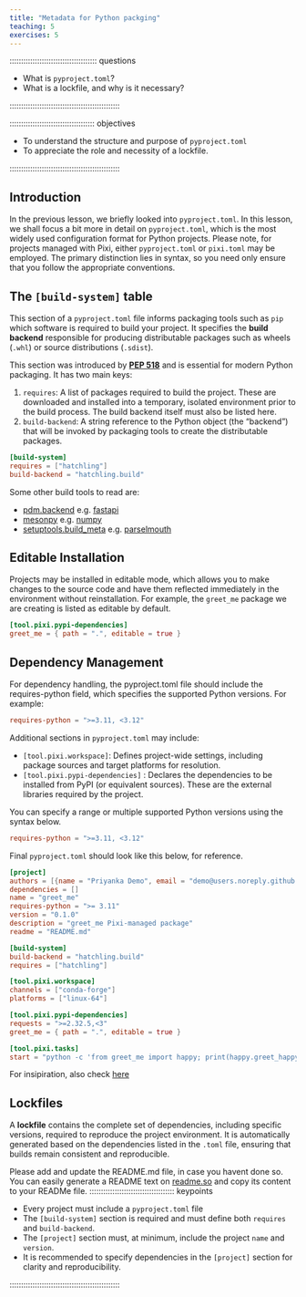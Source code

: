 ```yaml
---
title: "Metadata for Python packging"
teaching: 5
exercises: 5
---
```


:::::::::::::::::::::::::::::::::::::: questions

- What is `pyproject.toml`?
- What is a lockfile, and why is it necessary? 

::::::::::::::::::::::::::::::::::::::::::::::::

::::::::::::::::::::::::::::::::::::: objectives

- To understand the structure and purpose of `pyproject.toml`
- To appreciate the role and necessity of a lockfile.

::::::::::::::::::::::::::::::::::::::::::::::::

## Introduction

In the previous lesson, we briefly looked into `pyproject.toml`. In this lesson, we shall focus a bit more in detail on `pyproject.toml`, which is the most widely used configuration format for Python projects.
Please note, for projects managed with Pixi, either `pyproject.toml` or `pixi.toml` may be employed. The primary distinction lies in syntax, so you need only ensure that you follow the appropriate conventions.

## The `[build-system]` table

This section of a `pyproject.toml` file informs packaging tools such as `pip` which software is required to build your project. It specifies the **build backend** responsible for producing distributable packages such as wheels (`.whl`) or source distributions (`.sdist`).

This section was introduced by **[PEP 518](https://peps.python.org/pep-0518/)** and is essential for modern Python packaging.
It has two main keys:

1. `requires`: A list of packages required to build the project. These are downloaded and installed into a temporary, isolated environment prior to the build process. The build backend itself must also be listed here.
2. `build-backend`: A string reference to the Python object (the “backend”) that will be invoked by packaging tools to create the distributable packages.
   
```toml
[build-system]
requires = ["hatchling"] 
build-backend = "hatchling.build"
```
Some other build tools to read are:
 
- [pdm.backend](https://backend.pdm-project.org) e.g. [fastapi](https://github.com/fastapi/fastapi/blob/cd40c5b40ffd8ba0c6a6a6c96bbf34ec1cf9c525/pyproject.toml#L2)
- [mesonpy](https://mesonbuild.com/meson-python/) e.g. [numpy](https://github.com/numpy/numpy/blob/1d053b3482b178ed057474402ae94c80701796e0/pyproject.toml#L2)
- [setuptools.build_meta](https://setuptools.pypa.io/en/latest/build_meta.html) e.g. [parselmouth](https://github.com/prefix-dev/parselmouth/blob/eb3eda68672ba95871719866403318690e1b37be/pyproject.toml#L3)

## Editable Installation

Projects may be installed in editable mode, which allows you to make changes to the source code and have them reflected immediately in the environment without reinstallation. For example, the `greet_me` package we are creating is listed as editable by default.
  
```toml
[tool.pixi.pypi-dependencies]
greet_me = { path = ".", editable = true }
```
  
## Dependency Management
  For dependency handling, the pyproject.toml file should include the requires-python field, which specifies the supported Python versions. For example:
```toml
requires-python = ">=3.11, <3.12"
```
Additional sections in `pyproject.toml` may include:

-  `[tool.pixi.workspace]`: Defines project-wide settings, including package sources and target platforms for resolution.  
-  `[tool.pixi.pypi-dependencies]` : Declares the dependencies to be installed from PyPI (or equivalent sources). These are the external libraries required by the project.

You can specify a range or multiple supported Python versions using the syntax below.
```toml
requires-python = ">=3.11, <3.12"
```
Final `pyproject.toml` should look like this below, for reference.

```toml
[project]
authors = [{name = "Priyanka Demo", email = "demo@users.noreply.github.com"}]
dependencies = []
name = "greet_me"
requires-python = ">= 3.11"
version = "0.1.0"
description = "greet_me Pixi-managed package"
readme = "README.md"

[build-system]
build-backend = "hatchling.build"
requires = ["hatchling"]

[tool.pixi.workspace]
channels = ["conda-forge"]
platforms = ["linux-64"]

[tool.pixi.pypi-dependencies]
requests = ">=2.32.5,<3"
greet_me = { path = ".", editable = true }

[tool.pixi.tasks]
start = "python -c 'from greet_me import happy; print(happy.greet_happy())'"
```

For insipiration, also check [here](https://github.com/prefix-dev/parselmouth/blob/main/pyproject.toml)

## Lockfiles
A **lockfile** contains the complete set of dependencies, including specific versions, required to reproduce the project environment. It is automatically generated based on the dependencies listed in the `.toml` file, ensuring that builds remain consistent and reproducible.


Please add and update the README.md file, in case you havent done so. You can easily generate a README text on [readme.so](https://readme.so/) and copy its content to your READMe file.
::::::::::::::::::::::::::::::::::::: keypoints
- Every project must include a `pyproject.toml` file
- The `[build-system]` section is required and must define both `requires` and `build-backend`.
- The `[project]` section must, at minimum, include the project `name` and `version`.
- It is recommended to specify dependencies in the `[project]` section for clarity and reproducibility.
  
::::::::::::::::::::::::::::::::::::::::::::::::
